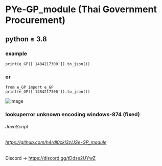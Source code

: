 # PYe-GP_module (Thai Government Procurement)
## python ≥ 3.8
### example
```
print(e_GP(['1484217300']).to_json())
```
### or
```
from e_GP import e_GP
print(e_GP(['1484217300']).to_json())
```

![image](https://github.com/user-attachments/assets/08cd7ccf-d8c5-41e8-ba70-b88f11833446)


### lookuperror unknown encoding windows-874 (fixed)

###### JavaScript
###### https://github.com/h4rdl0ckl3z/JSe-GP_module


Discord -> https://discord.gg/tDdse2UYwZ
